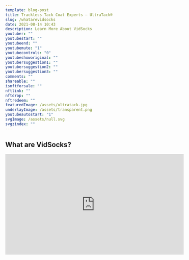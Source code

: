 ```yaml
---
template: blog-post
title: Trackless Tack Coat Experts — UltraTack®
slug: /whatarevidsocks
date: 2021-08-14 10:43
description: Learn More About VidSocks
youtuber: ""
youtubestart: ""
youtubeend: ""
youtubemute: "1"
youtubecontrols: "0"
youtubeshoworiginal: ""
youtubersuggestion1: ""
youtubersuggestion2: ""
youtubersuggestion3: ""
comments: ""
shareable: ""
isnftforsale: ""
nftlink: ""
nftdrop: ""
nftredeem: ""
featuredImage: /assets/ultratack.jpg
underlayImage: /assets/transparent.png
youtubeautostart: "1"
svgImage: /assets/null.svg
svgzindex: ""
---
```

<h2 style="font-size:150%">What are VidSocks?</h2>

<iframe width="560" height="315" src="https://www.youtube.com/embed/RzN_q0NOsrA" title="YouTube video player" frameborder="0" allow="accelerometer; autoplay; clipboard-write; encrypted-media; gyroscope; picture-in-picture" allowfullscreen></iframe>